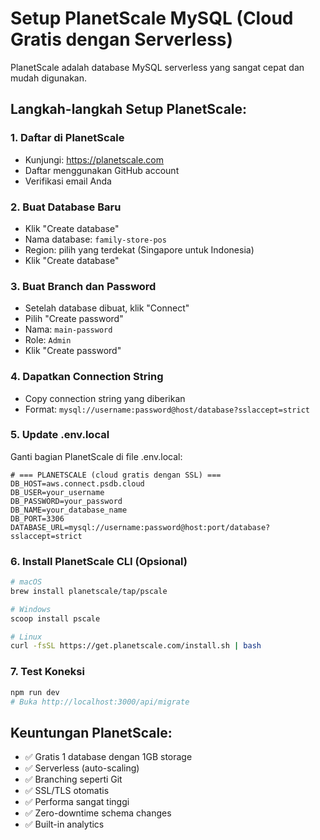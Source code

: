 # Setup PlanetScale MySQL (Cloud Gratis dengan Serverless)

PlanetScale adalah database MySQL serverless yang sangat cepat dan mudah digunakan.

## Langkah-langkah Setup PlanetScale:

### 1. Daftar di PlanetScale
- Kunjungi: https://planetscale.com
- Daftar menggunakan GitHub account
- Verifikasi email Anda

### 2. Buat Database Baru
- Klik "Create database"
- Nama database: `family-store-pos`
- Region: pilih yang terdekat (Singapore untuk Indonesia)
- Klik "Create database"

### 3. Buat Branch dan Password
- Setelah database dibuat, klik "Connect"
- Pilih "Create password"
- Nama: `main-password`
- Role: `Admin`
- Klik "Create password"

### 4. Dapatkan Connection String
- Copy connection string yang diberikan
- Format: `mysql://username:password@host/database?sslaccept=strict`

### 5. Update .env.local
Ganti bagian PlanetScale di file .env.local:

```env
# === PLANETSCALE (cloud gratis dengan SSL) ===
DB_HOST=aws.connect.psdb.cloud
DB_USER=your_username
DB_PASSWORD=your_password
DB_NAME=your_database_name
DB_PORT=3306
DATABASE_URL=mysql://username:password@host:port/database?sslaccept=strict
```

### 6. Install PlanetScale CLI (Opsional)
```bash
# macOS
brew install planetscale/tap/pscale

# Windows
scoop install pscale

# Linux
curl -fsSL https://get.planetscale.com/install.sh | bash
```

### 7. Test Koneksi
```bash
npm run dev
# Buka http://localhost:3000/api/migrate
```

## Keuntungan PlanetScale:
- ✅ Gratis 1 database dengan 1GB storage
- ✅ Serverless (auto-scaling)
- ✅ Branching seperti Git
- ✅ SSL/TLS otomatis
- ✅ Performa sangat tinggi
- ✅ Zero-downtime schema changes
- ✅ Built-in analytics
